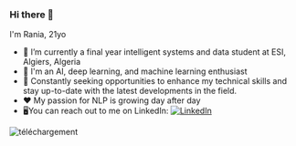 ### Hi there 👋

I'm Rania, 21yo

- 🔭 I’m currently a final year intelligent systems and data student at ESI, Algiers, Algeria
- 🌱 I'm an AI, deep learning, and machine learning enthusiast
- 👯 Constantly seeking opportunities to enhance my technical skills and stay up-to-date with the latest developments in the field.
-  ❤ My passion for NLP is growing day after day
-  🖥You can reach out to me on LinkedIn: [![LinkedIn](https://img.shields.io/badge/LinkedIn-Profile-blue)](https://www.linkedin.com/in/rania-fatmazohra-rezkellah-155896212/)




![téléchargement](https://github.com/RaniaRez/RaniaRez/assets/83462346/8cbe5b1d-7f41-4f07-bc2c-b0f2b0d424f9)
